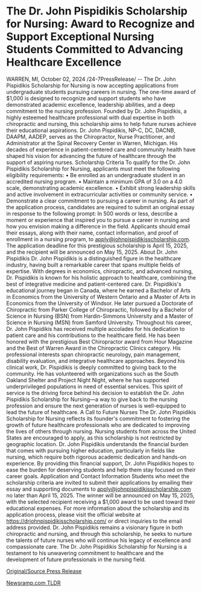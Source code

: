 # The Dr. John Pispidikis Scholarship for Nursing: Award to Recognize and Support Exceptional Nursing Students Committed to Advancing Healthcare Excellence

WARREN, MI, October 02, 2024 /24-7PressRelease/ -- The Dr. John Pispidikis Scholarship for Nursing is now accepting applications from undergraduate students pursuing careers in nursing. The one-time award of $1,000 is designed to recognize and support students who have demonstrated academic excellence, leadership abilities, and a deep commitment to the nursing profession.  Founded by Dr. John Pispidikis, a highly esteemed healthcare professional with dual expertise in both chiropractic and nursing, this scholarship aims to help future nurses achieve their educational aspirations. Dr. John Pispidikis, NP-C, DC, DACNB, DAAPM, AADEP, serves as the Chiropractor, Nurse Practitioner, and Administrator at the Spinal Recovery Center in Warren, Michigan. His decades of experience in patient-centered care and community health have shaped his vision for advancing the future of healthcare through the support of aspiring nurses. Scholarship Criteria  To qualify for the Dr. John Pispidikis Scholarship for Nursing, applicants must meet the following eligibility requirements: •	Be enrolled as an undergraduate student in an accredited nursing program. •	Maintain a minimum GPA of 3.0 on a 4.0 scale, demonstrating academic excellence. •	Exhibit strong leadership skills and active involvement in extracurricular activities or community service. •	Demonstrate a clear commitment to pursuing a career in nursing.  As part of the application process, candidates are required to submit an original essay in response to the following prompt: In 500 words or less, describe a moment or experience that inspired you to pursue a career in nursing and how you envision making a difference in the field. Applicants should email their essays, along with their name, contact information, and proof of enrollment in a nursing program, to apply@johnpispidikisscholarship.com.  The application deadline for this prestigious scholarship is April 15, 2025, and the recipient will be announced on May 15, 2025.  About Dr. John Pispidikis Dr. John Pispidikis is a distinguished figure in the healthcare industry, having built a remarkable career that spans multiple fields of expertise. With degrees in economics, chiropractic, and advanced nursing, Dr. Pispidikis is known for his holistic approach to healthcare, combining the best of integrative medicine and patient-centered care.  Dr. Pispidikis's educational journey began in Canada, where he earned a Bachelor of Arts in Economics from the University of Western Ontario and a Master of Arts in Economics from the University of Windsor. He later pursued a Doctorate of Chiropractic from Parker College of Chiropractic, followed by a Bachelor of Science in Nursing (BSN) from Hardin-Simmons University and a Master of Science in Nursing (MSN) from Samford University.  Throughout his career, Dr. John Pispidikis has received multiple accolades for his dedication to patient care and his contributions to the healthcare field. He has been honored with the prestigious Best Chiropractor award from Hour Magazine and the Best of Warren Award in the Chiropractic Clinics category. His professional interests span chiropractic neurology, pain management, disability evaluation, and integrative healthcare approaches.  Beyond his clinical work, Dr. Pispidikis is deeply committed to giving back to the community. He has volunteered with organizations such as the South Oakland Shelter and Project Night Night, where he has supported underprivileged populations in need of essential services. This spirit of service is the driving force behind his decision to establish the Dr. John Pispidikis Scholarship for Nursing—a way to give back to the nursing profession and ensure the next generation of nurses is well-equipped to lead the future of healthcare.  A Call to Future Nurses The Dr. John Pispidikis Scholarship for Nursing reflects its founder's commitment to fostering the growth of future healthcare professionals who are dedicated to improving the lives of others through nursing. Nursing students from across the United States are encouraged to apply, as this scholarship is not restricted by geographic location.  Dr. John Pispidikis understands the financial burden that comes with pursuing higher education, particularly in fields like nursing, which require both rigorous academic dedication and hands-on experience. By providing this financial support, Dr. John Pispidikis hopes to ease the burden for deserving students and help them stay focused on their career goals.  Application and Contact Information Students who meet the scholarship criteria are invited to submit their applications by emailing their essay and supporting documents to apply@johnpispidikisscholarship.com no later than April 15, 2025. The winner will be announced on May 15, 2025, with the selected recipient receiving a $1,000 award to be used toward their educational expenses.  For more information about the scholarship and its application process, please visit the official website at https://drjohnpispidikisscholarship.com/ or direct inquiries to the email address provided.  Dr. John Pispidikis remains a visionary figure in both chiropractic and nursing, and through this scholarship, he seeks to nurture the talents of future nurses who will continue his legacy of excellence and compassionate care. The Dr. John Pispidikis Scholarship for Nursing is a testament to his unwavering commitment to healthcare and the development of future professionals in the nursing field. 

[Original/Source Press Release](https://www.24-7pressrelease.com/press-release/514876/the-dr-john-pispidikis-scholarship-for-nursing-award-to-recognize-and-support-exceptional-nursing-students-committed-to-advancing-healthcare-excellence) 

[Newsramp.com TLDR](https://newsramp.com/None) 